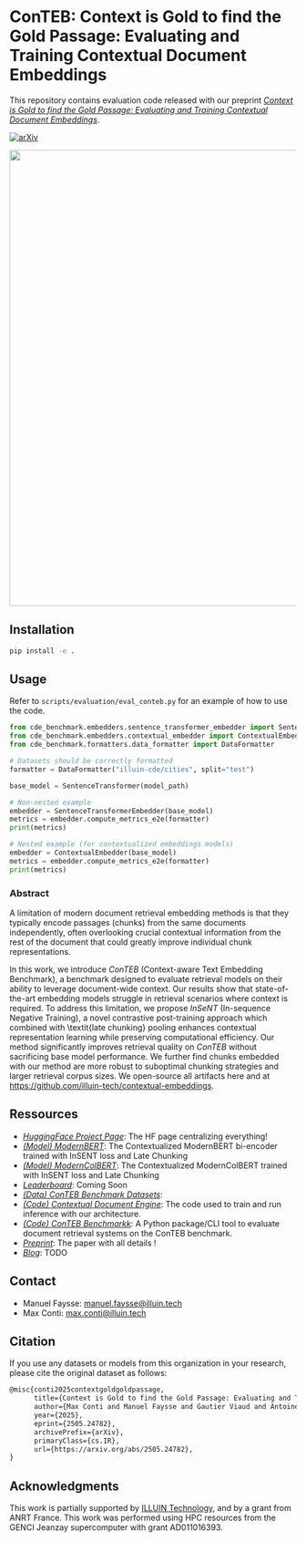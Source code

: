 # ConTEB: Context is Gold to find the Gold Passage: Evaluating and Training Contextual Document Embeddings

This repository contains evaluation code released with our preprint [*Context is Gold to find the Gold Passage: Evaluating and Training Contextual Document Embeddings*](https://arxiv.org/abs/2505.24782).


[![arXiv](https://img.shields.io/badge/arXiv-2505.24782-b31b1b.svg?style=for-the-badge)](https://arxiv.org/abs/2505.24782)

<img src="https://cdn-uploads.huggingface.co/production/uploads/60f2e021adf471cbdf8bb660/jq_zYRy23bOZ9qey3VY4v.png" width="800">

## Installation
```bash
pip install -e .
```

## Usage

Refer to `scripts/evaluation/eval_conteb.py` for an example of how to use the code.

```python
from cde_benchmark.embedders.sentence_transformer_embedder import SentenceTransformerEmbedder
from cde_benchmark.embedders.contextual_embedder import ContextualEmbedder
from cde_benchmark.formatters.data_formatter import DataFormatter

# Datasets should be correctly formatted
formatter = DataFormatter("illuin-cde/cities", split="test")

base_model = SentenceTransformer(model_path)

# Non-nested example
embedder = SentenceTransformerEmbedder(base_model)
metrics = embedder.compute_metrics_e2e(formatter)
print(metrics)

# Nested example (for contextualized embeddings models)
embedder = ContextualEmbedder(base_model)
metrics = embedder.compute_metrics_e2e(formatter)
print(metrics)
```

### Abstract

A limitation of modern document retrieval embedding methods is that they typically encode passages (chunks) from the same documents independently, often overlooking crucial contextual information from the rest of the document that could greatly improve individual chunk representations.

In this work, we introduce *ConTEB* (Context-aware Text Embedding Benchmark), a benchmark designed to evaluate retrieval models on their ability to leverage document-wide context. Our results show that state-of-the-art embedding models struggle in retrieval scenarios where context is required. To address this limitation, we propose *InSeNT* (In-sequence Negative Training), a novel contrastive post-training approach which combined with \textit{late chunking} pooling enhances contextual representation learning while preserving computational efficiency. Our method significantly improves retrieval quality on *ConTEB* without sacrificing base model performance. 
We further find chunks embedded with our method are more robust to suboptimal chunking strategies and larger retrieval corpus sizes.
We open-source all artifacts here and at https://github.com/illuin-tech/contextual-embeddings.

## Ressources

- [*HuggingFace Project Page*](https://huggingface.co/illuin-conteb): The HF page centralizing everything!
- [*(Model) ModernBERT*](TODO): The Contextualized ModernBERT bi-encoder trained with InSENT loss and Late Chunking
- [*(Model) ModernColBERT*](TODO): The Contextualized ModernColBERT trained with InSENT loss and Late Chunking
- [*Leaderboard*](TODO): Coming Soon
- [*(Data) ConTEB Benchmark Datasets*](TODO):
- [*(Code) Contextual Document Engine*](https://github.com/illuin-tech/contextual-embeddings): The code used to train and run inference with our architecture.
- [*(Code) ConTEB Benchmarkk*](https://github.com/illuin-tech/conteb): A Python package/CLI tool to evaluate document retrieval systems on the ConTEB benchmark.
- [*Preprint*](https://arxiv.org/abs/2505.24782): The paper with all details !
- [*Blog*](https://huggingface.co/XXX): TODO

## Contact

- Manuel Faysse: manuel.faysse@illuin.tech
- Max Conti: max.conti@illuin.tech

## Citation

If you use any datasets or models from this organization in your research, please cite the original dataset as follows:

```latex
@misc{conti2025contextgoldgoldpassage,
      title={Context is Gold to find the Gold Passage: Evaluating and Training Contextual Document Embeddings}, 
      author={Max Conti and Manuel Faysse and Gautier Viaud and Antoine Bosselut and Céline Hudelot and Pierre Colombo},
      year={2025},
      eprint={2505.24782},
      archivePrefix={arXiv},
      primaryClass={cs.IR},
      url={https://arxiv.org/abs/2505.24782}, 
}
```

## Acknowledgments

This work is partially supported by [ILLUIN Technology](https://www.illuin.tech/), and by a grant from ANRT France.
This work was performed using HPC resources from the GENCI Jeanzay supercomputer with grant AD011016393.

